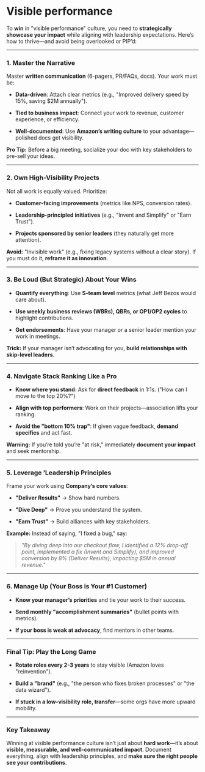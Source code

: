 Visible performance
====================

To **win** in  "visible performance" culture, you need to **strategically showcase your impact** while aligning with leadership expectations. Here’s how to thrive—and avoid being overlooked or PIP’d:

* * *

### **1\. Master the  Narrative**

Master **written communication** (6-pagers, PR/FAQs, docs). Your work must be:

*   **Data-driven**: Attach clear metrics (e.g., "Improved delivery speed by 15%, saving $2M annually").
    
*   **Tied to business impact**: Connect your work to revenue, customer experience, or efficiency.
    
*   **Well-documented**: Use **Amazon’s writing culture** to your advantage—polished docs get visibility.
    

**Pro Tip:** Before a big meeting, socialize your doc with key stakeholders to pre-sell your ideas.

* * *

### **2\. Own High-Visibility Projects**

Not all work is equally valued. Prioritize:

*   **Customer-facing improvements** (metrics like NPS, conversion rates).
    
*   **Leadership-principled initiatives** (e.g., "Invent and Simplify" or "Earn Trust").
    
*   **Projects sponsored by senior leaders** (they naturally get more attention).
    

**Avoid:** "Invisible work" (e.g., fixing legacy systems without a clear story). If you must do it, **reframe it as innovation**.

* * *

### **3\. Be Loud (But Strategic) About Your Wins**

*   **Quantify everything**: Use **S-team level** metrics (what Jeff Bezos would care about).
    
*   **Use weekly business reviews (WBRs), QBRs, or OP1/OP2 cycles** to highlight contributions.
    
*   **Get endorsements**: Have your manager or a senior leader mention your work in meetings.
    

**Trick:** If your manager isn’t advocating for you, **build relationships with skip-level leaders**.

* * *

### **4\. Navigate Stack Ranking Like a Pro**

*   **Know where you stand**: Ask for **direct feedback** in 1:1s. ("How can I move to the top 20%?")
    
*   **Align with top performers**: Work on their projects—association lifts your ranking.
    
*   **Avoid the "bottom 10% trap"**: If given vague feedback, **demand specifics** and act fast.
    

**Warning:** If you’re told you’re "at risk," immediately **document your impact** and seek mentorship.

* * *

### **5\. Leverage ’Leadership Principles**

Frame your work using **Company’s core values**:

*   **"Deliver Results"** → Show hard numbers.
    
*   **"Dive Deep"** → Prove you understand the system.
    
*   **"Earn Trust"** → Build alliances with key stakeholders.
    

**Example:** Instead of saying, "I fixed a bug," say:

> _"By diving deep into our checkout flow, I identified a 12% drop-off point, implemented a fix (Invent and Simplify), and improved conversion by 8% (Deliver Results), impacting $5M in annual revenue."_

* * *

### **6\. Manage Up (Your Boss is Your #1 Customer)**

*   **Know your manager’s priorities** and tie your work to their success.
    
*   **Send monthly "accomplishment summaries"** (bullet points with metrics).
    
*   **If your boss is weak at advocacy**, find mentors in other teams.
    

* * *

### **Final Tip: Play the Long Game**

*   **Rotate roles every 2-3 years** to stay visible (Amazon loves "reinvention").
    
*   **Build a "brand"** (e.g., "the person who fixes broken processes" or "the data wizard").
    
*   **If stuck in a low-visibility role, transfer**—some orgs have more upward mobility.
    

* * *

### **Key Takeaway**

Winning at visible performance culture isn’t just about **hard work**—it’s about **visible, measurable, and well-communicated impact**. Document everything, align with leadership principles, and **make sure the right people see your contributions**.

